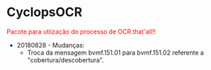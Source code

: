 # CyclopsOCR
<font color='red'> Pacote para utiização do processo de OCR.that'all!!</font>

* 20180828 - Mudanças:  
    - Troca da mensagem bvmf.151.01 para bvmf.151.02 referente a "cobertura/descobertura".

